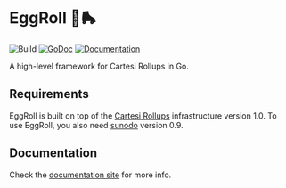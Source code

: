 # EggRoll 🐣🛼

![Build](https://github.com/gligneul/eggroll/actions/workflows/go.yml/badge.svg)
[![GoDoc](https://img.shields.io/static/v1?label=godoc&message=reference&color=blue)](https://pkg.go.dev/github.com/gligneul/eggroll)
[![Documentation](https://img.shields.io/static/v1?label=guide&message=documentation&color=blue)](https://gligneul.github.io/eggroll)

A high-level framework for Cartesi Rollups in Go.

## Requirements

EggRoll is built on top of the [Cartesi Rollups](https://docs.cartesi.io/cartesi-rollups/) infrastructure version 1.0.
To use EggRoll, you also need [sunodo](https://github.com/sunodo/sunodo/) version 0.9.

## Documentation

Check the [documentation site](https://gligneul.github.io/eggroll) for more info.
